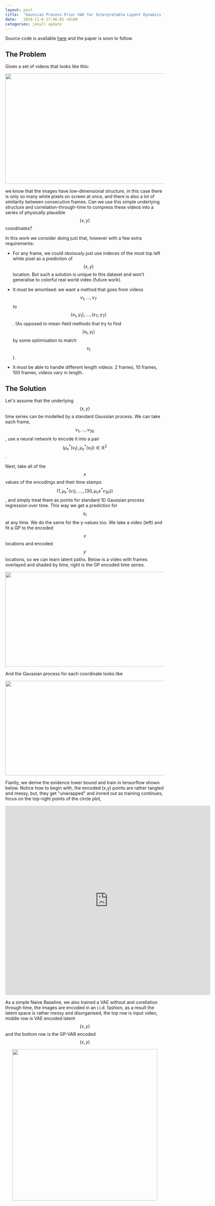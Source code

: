 ```yaml
---
layout: post
title:  "Gaussian Process Prior VAE for Interpretable Layent Dynamics from Pixels"
date:   2019-11-6 17:46:02 +0100
categories: jekyll update
---
```


Source code is available [here][GPVAE_git] and the paper is soon to follow.

## The Problem

Given a set of videos that looks like this:

<p align="center">
  <img width="600" height="350" src="/Pics/GPVAE/out.gif">
</p>


we know that the images have low-dimensional structure, in this case there is only so many white pixels on screen at once, and there is also a lot of similarity between consecutive frames.
Can we use this simple underlying structure and correlation-through-time to compress these videos into a series of physically plausible $$(x,y)$$ coordinates?

In this work we consider doing just that, however with a few extra requirements:

* For any frame, we could obviously just use indeces of the most top left white pixel as a prediction of $$(x,y)$$ location. But such a solution is unique to this dataset and won't generalise to colorful real world video (future work).

* It must be amortised: we want a method that goes from videos $$v_1,...,v_T$$ to $$(x_1,y_1),...,(x_T, y_T)$$. (As opposed to mean-field methods that try to find $$(x_t,y_t)$$ by some optimisation to match $$v_t$$).

* It must be able to handle different length videos: 2 frames, 10 frames, 100 frames, videos vary in length.


## The Solution

Let's assume that the underlying $$(x,y)$$ time series can be modelled by a standard Gaussian process. We can take each frame, $$v_1,...,v_{30}$$, use a neural network to encode it into a pair $$(\mu^*_x(v_t), \mu^*_y(v_t))\in\mathbb{R}^2$$.

Next, take all of the $$x$$ values of the encodings and their time stamps $$(1,\mu_x^*(v_1),....,(30, \mu_vx^*v_{30}))$$, and simply treat them as points for standard 1D Gaussian process regression over time. This way we get a prediction for $$x_t$$ at any time. We do the same for the y-values too. We take a video (left) and fit a GP to the encoded $$x$$ locations and encoded $$y$$ locations, so we can learn latent paths. Below is a video with frames overlayed and shaded by time, right is the GP encoded time series.

<p align="center">
  <img width="600" height="300" src="/Pics/GPVAE/VID_latent.png">
</p>

And the Gaussian process for each coordinate looks like
<p align="center">
  <img width="650" height="300" src="/Pics/GPVAE/GPR.png">
</p>


Fianlly, we derive the evidence lower bound and train in tensorflow shown below. Notice how to begin with, the encoded (x,y) points are rather tangled and messy, but, they get "unwrapped" and ironed out as training continues, focus on the top-right points of the circle plot,

<p align="center">
<iframe width="650" height="600" src="https://www.youtube.com/embed/riVhb6K_iMo" frameborder="0" allow="accelerometer; autoplay; encrypted-media; gyroscope; picture-in-picture" allowfullscreen></iframe>
</p>



As a simple Naive Baseline, we also trained a VAE without and corellation through time, the images are encoded in an i.i.d. fashion, as a result the latent space is rather messy and disorganised, the top row is input video, middle row is VAE encoded latent $$(x,y)$$ and the bottom row is the GP-VAR encoded $$(x,y)$$

<p align="center">
  <img width="460" height="480" src="/Pics/GPVAE/vin_VAE_GPVAE.png">
</p>



[GPVAE_git]:https://github.com/scrambledpie/GPVAE
